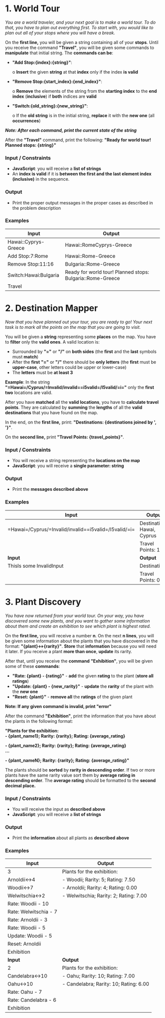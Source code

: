 # 1. World Tour

*You are a world traveler, and your next goal is to make a world tour. To do that, you have to plan out everything first. To start with, you would like to plan out 
all of your stops where you will have a break.*

On the **first line,** you will be given a string containing all of your **stops**. Until you receive the command **"Travel"**, you will be given some commands to **manipulate** 
that initial string. The **commands can be**:

- **"Add Stop:{index}:{string}"**:

   o **Insert** the given **string** at that **index** only if the index **is valid**

- **"Remove Stop:{start_index}:{end_index}"**:

   o **Remove** the elements of the string from the **starting index** to the **end index** (**inclusive**) if **both** indices are **valid**

- **"Switch:{old_string}:{new_string}"**:

   o If the **old string** is in the initial string, **replace** it with the **new one** (all **occurrences**)

***Note: After each command, print the current state of the string***

After the **"Travel"** command, print the following: **"Ready for world tour! Planned stops: {string}"**

### Input / Constraints

- **JavaScript**: you will receive a **list of strings**
- An **index is valid** if it is **between the  first and the last element index (inclusive)** in the sequence.

### Output

- Print the proper output messages in the proper cases as described in the problem description

### Examples

| **Input** | **Output** | 
| --- | --- |
| Hawai::Cyprys-Greece  | Hawai::RomeCyprys-Greece                                   |
| Add Stop:7:Rome       | Hawai::Rome-Greece                                         |
| Remove Stop:11:16     | Bulgaria::Rome-Greece                                      |
| Switch:Hawai:Bulgaria | Ready for world tour! Planned stops: Bulgaria::Rome-Greece |
| Travel                |

# 2. Destination Mapper

*Now that you have planned out your tour, you are ready to go! Your next task is to mark all the points on the map that you are going to visit.*

You will be given a **string** representing some **places** on the map. You have to **filter** only the **valid ones**. A valid location is:

- Surrounded by **"="** or **"/"** on **both sides** (the **first** and the **last** symbols must **match**)
- After the **first** **"="** or **"/"** there should be **only letters** (the **first** must be **upper-case**, other letters could be upper or lower-case)
- The **letters** must be **at least 3**

**Example**: In the string **"=Hawai=/Cyprus/=Invalid/invalid==i5valid=/I5valid/=i="** only the **first two** locations are valid.

After you have **matched** all the **valid locations**, you have to **calculate travel points**. They are calculated by **summing** the **lengths** of 
all the **valid destinations** that you have found on the map.

In the end, on the **first line,** print: **"Destinations: {destinations joined by ', '}"**.

On the **second line,** print **"Travel Points: {travel_points}"**.

### Input / Constraints

- You will receive a string representing the **locations on the map**
- **JavaScript**: you will receive a **single parameter: string**

### Output

- Print the **messages described above**

### Examples

| **Input** | **Output** | 
| --- | --- |
| =Hawai=/Cyprus/=Invalid/invalid==i5valid=/I5valid/=i= | Destinations: Hawai, Cyprus |
|                                                       | Travel Points: 11           |
| **Input** | **Output** | 
| ThisIs some InvalidInput | Destinations:    |
|                          | Travel Points: 0 |

# 3. Plant Discovery

*You have now returned from your world tour. On your way, you have discovered some new plants, and you want to gather some information about them and create an exhibition to 
see which plant is highest rated.*

On the **first line,** you will receive a number **n**. On the next **n lines**, you will be given some information about the plants that you have discovered in the format: 
**"{plant}<->{rarity}"**. **Store** that **information** because you will need it later. If you receive a plant **more than once**, **update** its rarity.

After that, until you receive the **command** **"Exhibition"**, you will be given some of these **commands**:

- **"Rate: {plant} - {rating}"** - **add** the given **rating** to the plant (**store all ratings**)
- **"Update: {plant} - {new_rarity}"** - **update** the **rarity** of the plant with the **new one**
- **"Reset: {plant}"** - **remove all** the **ratings** of the given plant

**Note: If any given command is invalid, print "error"**

After the command **"Exhibition"**, print the information that you have about the plants in the following format:

**"Plants for the exhibition:**\
**- {plant_name1}; Rarity: {rarity}; Rating: {average_rating}**

**- {plant_name2}; Rarity: {rarity}; Rating: {average_rating}**\
**...**

**- {plant_nameN}; Rarity: {rarity}; Rating: {average_rating}"**

The plants should be **sorted** by **rarity in descending order**. If two or more plants have the same rarity value sort them by **average rating in descending order**.
The **average rating** should be formatted to the **second decimal place.**


### Input / Constraints

- You will receive the input as **described above**
- **JavaScript**: you will receive a **list of strings**

### Output

- Print the **information** about all plants as **described above**
 
### Examples

| **Input** | **Output** | 
| --- | --- | 
| 3                     | Plants for the exhibition:             |  
| Arnoldii<->4          | - Woodii; Rarity: 5; Rating: 7.50      |
| Woodii<->7            | - Arnoldii; Rarity: 4; Rating: 0.00    |
| Welwitschia<->2       | - Welwitschia; Rarity: 2; Rating: 7.00 | 
| Rate: Woodii - 10     |  
| Rate: Welwitschia - 7 |
| Rate: Arnoldii - 3    |  
| Rate: Woodii - 5      |  
| Update: Woodii - 5    |  
| Reset: Arnoldii       |  
| Exhibition            |  
| **Input** | **Output** |
| 2                    | Plants for the exhibition:             |
| Candelabra<->10      | - Oahu; Rarity: 10; Rating: 7.00       |
| Oahu<->10            | - Candelabra; Rarity: 10; Rating: 6.00 |
| Rate: Oahu - 7       |
| Rate: Candelabra - 6 |
| Exhibition           |
